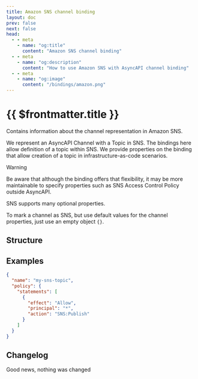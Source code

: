 ```yaml
---
title: Amazon SNS channel binding
layout: doc
prev: false
next: false
head:
  - - meta
    - name: "og:title"
      content: "Amazon SNS channel binding"
  - - meta
    - name: "og:description"
      content: "How to use Amazon SNS with AsyncAPI channel binding"
  - - meta
    - name: "og:image"
      content: "/bindings/amazon.png"
---
```


# {{ $frontmatter.title }}

Contains information about the channel representation in Amazon SNS.

We represent an AsyncAPI Channel with a Topic in SNS. 
The bindings here allow definition of a topic within SNS. 
We provide properties on the binding that allow creation of a topic in infrastructure-as-code scenarios. 

> [!WARNING]
> Be aware that although the binding offers that flexibility, it may be more maintainable to specify properties such as SNS Access Control Policy outside AsyncAPI.

SNS supports many optional properties. 

To mark a channel as SNS, but use default values for the channel properties, just use an empty object `{}`.

## Structure

<Json url="https://raw.githubusercontent.com/asyncapi/spec-json-schemas/master/bindings/sns/0.1.0/channel.json" />

## Examples

```json
{
  "name": "my-sns-topic",
  "policy": {
    "statements": [
      {
        "effect": "Allow",
        "principal": "*",
        "action": "SNS:Publish"
      }
    ]
  }
}
```

## Changelog

Good news, nothing was changed